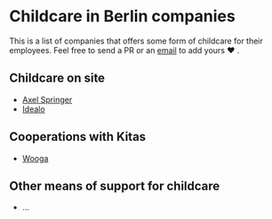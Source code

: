 # Childcare in Berlin companies

This is a list of companies that offers some form of childcare
for their employees. Feel free to send a PR or an [email](mailto:bodo@tasche.me)
to add yours :heart: .

## Childcare on site

- [Axel Springer](http://www.axelspringer.de/)
- [Idealo](https://www.idealo.de)

## Cooperations with Kitas

- [Wooga](https://www.wooga.com/)

## Other means of support for childcare

- ...
